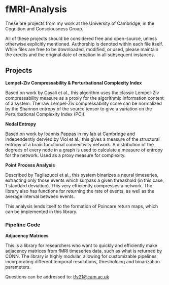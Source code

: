 ﻿# fMRI-Analysis
These are projects from my work at the University of Cambridge, in the Cognition and Consciousness Group.

All of these projects should be considered free and open-source, unless otherwise explicitly mentioned. Authorship is denoted within each file itself. While files are free to be downloaded, modified, or used, please maintain the credits and the original date of creation in all subsequent instances. 

## Projects

__Lempel-Ziv Compressability & Perturbational Complexity Index__

Based on work by Casali et al., this algorithm uses the classic Lempel-Ziv compressability measure as a proxiy for the algorithmic information content of a system. The raw Lempel-Ziv compressability score can be normalized by the Shannon entropy of the source tensor to give a variation on the Perturbational Complexity Index (PCI). 

__Nodal Entropy__

Based on work by Ioannis Pappas in my lab at Cambridge and independently dervied by Viol et al., this gives a measure of the structural entropy of a brain functional connectivity network. A distribution of the degrees of every node in a graph is used to calculate a measure of entropy for the network. Used as a proxy measure for complexity. 

__Point Process Analysis__

Described by Tagliazucci et al., this system binarizes a neural timeseries, extracting only those events which surpass a given threashold (in this case, 1 standard deviation). This very efficiently compresses a network. The library also has functions for returning the rate of events, as well as the average interval between events. 

This analysis lends itself to the formation of Poincare return maps, which can be implemented in this library. 

### Pipeline Code

__Adjacency Matrices__

This is a library for researchers who want to quickly and efficiently make adjacency matrices from fMRI timeseries data, such as what is returned by CONN. The library is highly modular, allowing for customizable pipelines incorporating different temporal resolutions, thresholding and binarization parameters. 

Questions can be addressed to:
tfv21@cam.ac.uk
